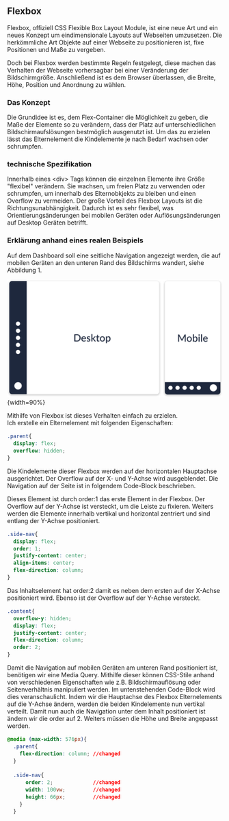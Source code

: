 ## Flexbox
Flexbox, offiziell CSS Flexible Box Layout Module, ist eine neue Art und ein neues Konzept um eindimensionale Layouts auf Webseiten umzusetzen. Die herkömmliche Art Objekte auf einer Webseite zu positionieren ist, fixe Positionen und Maße zu vergeben. 

Doch bei Flexbox werden bestimmte Regeln festgelegt, diese machen das Verhalten der Webseite vorhersagbar bei einer Veränderung der Bildschirmgröße. Anschließend ist es dem Browser überlassen, die Breite, Höhe, Position und Anordnung zu wählen. 

### Das Konzept
Die Grundidee ist es, dem Flex-Container die Möglichkeit zu geben, die Maße der Elemente so zu verändern, dass der Platz auf unterschiedlichen Bildschirmaufslösungen bestmöglich ausgenutzt ist. Um das zu erzielen lässt das Elternelement die Kindelemente je nach Bedarf wachsen oder schrumpfen.

### technische Spezifikation
Innerhalb eines \<div> Tags können die einzelnen Elemente ihre Größe "flexibel" verändern. Sie wachsen, um freien Platz zu verwenden oder schrumpfen, um innerhalb des Elternobkjekts zu bleiben und einen Overflow zu vermeiden. Der große Vorteil des Flexbox Layouts ist die Richtungsunabhängigkeit. Dadurch ist es sehr flexibel, was Orientierungsänderungen bei mobilen Geräten oder Auflösungsänderungen auf Desktop Geräten betrifft.

### Erklärung anhand eines realen Beispiels
Auf dem Dashboard soll eine seitliche Navigation angezeigt werden, die auf mobilen Geräten an den unteren Rand des Bildschirms wandert, siehe Abbildung 1. 

![Flexbox Beispiel](bilder/Dominik/Flexbox_Illustration_1.png){width=90%}

Mithilfe von Flexbox ist dieses Verhalten einfach zu erzielen.	
Ich erstelle ein Elternelement mit folgenden Eigenschaften:


```css
.parent{
  display: flex;
  overflow: hidden;
}
```
Die Kindelemente dieser Flexbox werden auf der horizontalen Hauptachse ausgerichtet. Der Overflow auf der X- und Y-Achse wird ausgeblendet. Die Navigation auf der Seite ist in folgendem Code-Block beschrieben.

Dieses Element ist durch order:1 das erste Element in der Flexbox. Der Overflow auf der Y-Achse ist versteckt, um die Leiste zu fixieren. Weiters werden die Elemente innerhalb vertikal und horizontal zentriert und sind entlang der Y-Achse positioniert.

```css
.side-nav{
  display: flex;
  order: 1;
  justify-content: center;
  align-items: center;
  flex-direction: column;
}
```
Das Inhaltselement hat order:2 damit es neben dem ersten auf der X-Achse positioniert wird. Ebenso ist der Overflow auf der Y-Achse versteckt. 

```css
.content{
  overflow-y: hidden;
  display: flex;
  justify-content: center;
  flex-direction: column;
  order: 2;
}
```
Damit die Navigation auf mobilen Geräten am unteren Rand positioniert ist, benötigen wir eine Media Query. Mithilfe dieser können CSS-Stile anhand von verschiedenen Eigenschaften wie z.B. Bildschirmauflösung oder Seitenverhältnis manipuliert werden. Im untenstehenden Code-Block wird dies veranschaulicht. Indem wir die Hauptachse des Flexbox Elternelements auf die Y-Achse ändern, werden die beiden Kindelemente nun vertikal verteilt. Damit nun auch die Navigation unter dem Inhalt positioniert ist ändern wir die order auf 2. Weiters müssen die Höhe und Breite angepasst werden.

```css
@media (max-width: 576px){
  .parent{
    flex-direction: column;	//changed
  }

  .side-nav{
      order: 2;				//changed
      width: 100vw;			//changed
      height: 66px;			//changed
    }
  }
```
